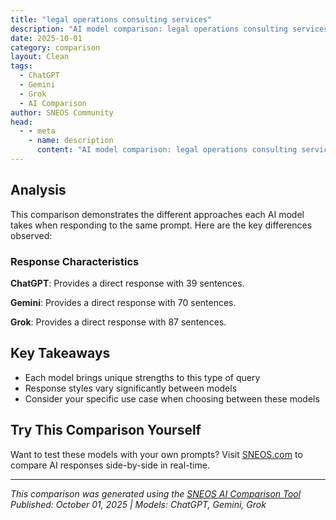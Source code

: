 ```yaml
---
title: "legal operations consulting services"
description: "AI model comparison: legal operations consulting services..."
date: 2025-10-01
category: comparison
layout: Clean
tags:
  - ChatGPT
  - Gemini
  - Grok
  - AI Comparison
author: SNEOS Community
head:
  - - meta
    - name: description
      content: "AI model comparison: legal operations consulting services..."
---
```


<ChatComparison
  title="legal operations consulting services"
  prompt="legal operations consulting services"
  :responses='{"ChatGPT": "Legal operations consulting services are specialized advisory services that help law firms, corporate legal departments, and other legal organizations improve the efficiency, effectiveness, and overall management of their legal operations. These services focus on optimizing processes, technology, people, and strategy within legal functions to reduce costs, improve service delivery, and enhance business outcomes.\n\n### Key Areas Covered by Legal Operations Consulting Services:\n\n1. **Process Optimization**\n - Mapping and analyzing current legal processes.\n - Implementing best practices for workflow and case/matter management.\n - Streamlining contract lifecycle management.\n - Automating routine tasks to improve efficiency.\n\n2. **Technology Implementation and Management**\n - Assessing and recommending legal technology solutions (e.g., e-billing, matter management, document management).\n - Overseeing the deployment, integration, and user adoption of software tools.\n - Data management and analytics for legal spend and performance reporting.\n\n3. **Vendor and Budget Management**\n - Developing vendor selection and management strategies.\n - Negotiating legal service contracts and alternative fee arrangements.\n - Budget planning, forecasting, and spend analysis to control costs.\n\n4. **Talent and Resource Management**\n - Assessing skills and optimizing team structures.\n - Implementing training programs and change management.\n - Aligning internal and external legal resources strategically.\n\n5. **Compliance and Risk Management**\n - Designing compliance frameworks and policies.\n - Risk assessment related to legal processes and vendor relationships.\n\n6. **Strategic Planning and Performance Metrics**\n - Setting KPIs and benchmarks for legal department performance.\n - Developing strategic roadmaps aligned with broader business objectives.\n - Continuous improvement through data-driven insights.\n\n### Benefits of Legal Operations Consulting\n\n- Improved operational efficiency and reduced overhead costs.\n- Enhanced ability to manage legal risks and compliance.\n- Better alignment between legal and business strategies.\n- Increased transparency and control over legal spending.\n- Improved technology adoption and leveraging of innovative tools.\n- More effective collaboration between in-house lawyers, outside counsel, and other stakeholders.\n\n### Typical Clients\n\n- Corporate legal departments seeking to transform and modernize operations.\n- Law firms aiming to improve internal practice management.\n- Legal service providers and alternative legal service organizations.\n\n---\n\nIf you need assistance finding a legal operations consultant or a firm specializing in these services, I can help provide recommendations or sample consulting firms. Would you like that?", "Gemini": "Legal operations consulting services help law departments and law firms improve their efficiency, effectiveness, and overall performance. They provide specialized expertise in optimizing the business of law, allowing legal teams to focus on their core legal work.\n\nHere\u0027s a breakdown of what these services typically entail:\n\n**Key Areas Addressed by Legal Operations Consulting:**\n\n* **Strategy \u0026 Planning:**\n * Developing a legal operations strategy aligned with the overall business goals.\n * Creating roadmaps for implementing changes and improvements.\n * Conducting needs assessments to identify key pain points and opportunities.\n* **Technology \u0026 Automation:**\n * Selecting, implementing, and optimizing legal technology solutions (e.g., e-billing, contract management, document management, e-discovery).\n * Automating routine tasks and workflows to improve efficiency.\n * Ensuring data security and compliance.\n* **Process Improvement \u0026 Workflow Optimization:**\n * Analyzing existing legal processes to identify bottlenecks and inefficiencies.\n * Designing and implementing streamlined workflows.\n * Developing standard operating procedures (SOPs).\n* **Financial Management \u0026 Budgeting:**\n * Developing and managing legal budgets.\n * Implementing cost-saving measures.\n * Analyzing legal spend and identifying areas for improvement.\n * E-billing implementation and optimization.\n* **Vendor Management:**\n * Selecting and managing external legal service providers (e.g., outside counsel, legal research vendors, e-discovery providers).\n * Negotiating rates and contracts with vendors.\n * Tracking vendor performance.\n* **Data Analytics \u0026 Reporting:**\n * Collecting and analyzing legal data to identify trends and insights.\n * Developing key performance indicators (KPIs) to track progress and measure success.\n * Creating reports and dashboards to communicate performance to stakeholders.\n* **Knowledge Management:**\n * Creating and maintaining a central repository of legal knowledge and resources.\n * Developing tools and processes for sharing knowledge within the legal team.\n* **Organizational Structure \u0026 Talent Management:**\n * Designing and implementing efficient legal organizational structures.\n * Developing job descriptions and career paths for legal operations professionals.\n * Providing training and development opportunities for legal team members.\n* **Compliance \u0026 Risk Management:**\n * Ensuring compliance with relevant laws and regulations.\n * Developing and implementing risk management policies and procedures.\n* **Contract Lifecycle Management (CLM):**\n * Optimizing the contract lifecycle from creation to execution and renewal.\n * Implementing CLM systems to manage contracts more effectively.\n\n**Benefits of Legal Operations Consulting:**\n\n* **Increased Efficiency:** Streamlined processes and automation reduce wasted time and effort.\n* **Reduced Costs:** Better financial management and vendor management lead to lower legal spending.\n* **Improved Quality:** Standardized processes and knowledge management ensure consistent quality.\n* **Enhanced Compliance:** Effective compliance and risk management programs reduce the risk of legal issues.\n* **Better Decision-Making:** Data analytics and reporting provide insights to inform strategic decisions.\n* **Increased Productivity:** Freeing up legal professionals from administrative tasks allows them to focus on higher-value work.\n* **Improved Collaboration:** Better communication and collaboration tools enhance teamwork.\n* **Increased ROI on Legal Spend:** Getting more value from existing resources and technology.\n\n**Who Uses Legal Operations Consulting?**\n\n* **Corporate Legal Departments:** Companies of all sizes seeking to optimize their internal legal functions.\n* **Law Firms:** Firms looking to improve efficiency, client service, and profitability.\n* **Government Agencies:** Government legal teams seeking to streamline operations and improve compliance.\n* **Alternative Legal Service Providers (ALSPs):** Often provide legal operations consulting as part of their broader service offerings.\n\n**Key Considerations When Choosing a Consultant:**\n\n* **Expertise and Experience:** Look for consultants with a proven track record in legal operations. Consider industry-specific experience.\n* **Methodology:** Understand the consultant\u0027s approach to problem-solving and implementation.\n* **Communication Skills:** Ensure the consultant can effectively communicate with your legal team and other stakeholders.\n* **Cultural Fit:** Choose a consultant who understands your organization\u0027s culture and values.\n* **References:** Check references from previous clients.\n* **Cost:** Get a clear understanding of the consultant\u0027s fees and payment terms. Consider the ROI they project.\n\n**Examples of Consulting Services:**\n\n* **Current State Assessment:** A comprehensive evaluation of existing legal operations, processes, and technology.\n* **Legal Technology Roadmap:** A plan for implementing and optimizing legal technology solutions.\n* **Process Redesign:** Re-engineering legal processes to improve efficiency and effectiveness.\n* **Vendor Selection:** Assisting with the selection of appropriate legal service providers.\n* **Training and Development:** Providing training to legal team members on new processes and technologies.\n* **Interim Legal Operations Support:** Filling a temporary gap in legal operations leadership or expertise.\n\n**Where to Find Legal Operations Consultants:**\n\n* **Legal Operations Professional Organizations:** (e.g., CLOC - Corporate Legal Operations Consortium) often have directories of members who provide consulting services.\n* **Legal Technology Vendors:** Some vendors offer consulting services to help clients implement and optimize their software.\n* **Management Consulting Firms:** Many large consulting firms have legal operations practices.\n* **Specialized Legal Operations Consulting Firms:** Boutique firms that focus exclusively on legal operations.\n* **LinkedIn:** A good place to search for individual consultants and legal operations professionals.\n\nIn conclusion, legal operations consulting services are a valuable resource for organizations looking to improve the efficiency, effectiveness, and value of their legal functions. By leveraging the expertise of experienced consultants, legal teams can achieve significant improvements in their operations and better support the overall business goals.\n", "Grok": "Legal operations consulting services focus on helping law firms, corporate legal departments, and other legal organizations optimize their operations, improve efficiency, reduce costs, and align their processes with business goals. These services are typically provided by consulting firms or professionals with expertise in legal operations, technology, project management, and change management. Below is an overview of what legal operations consulting entails, key services offered, and the benefits it provides.\n\n---\n\n### **What Are Legal Operations Consulting Services?**\nLegal operations (often referred to as \u0022Legal Ops\u0022) is a multidisciplinary field that focuses on the strategic, operational, and technological aspects of delivering legal services. Legal operations consulting services support organizations in streamlining workflows, leveraging technology, managing budgets, and improving service delivery. Consultants work with in-house legal teams, law firms, and other stakeholders to implement best practices and drive transformation.\n\nThe goal is to make legal functions more efficient, cost-effective, and aligned with the broader business or organizational objectives, while maintaining compliance and managing risks.\n\n---\n\n### **Key Services Offered by Legal Operations Consultants**\nLegal operations consulting covers a wide range of areas, including but not limited to:\n\n1. **Process Optimization and Workflow Design**\n - Assessing current legal processes and identifying inefficiencies.\n - Redesigning workflows to reduce bottlenecks and improve productivity.\n - Implementing standard operating procedures (SOPs) for repetitive tasks like contract management or compliance reviews.\n\n2. **Technology Implementation and Integration**\n - Advising on and implementing legal tech solutions such as eDiscovery tools, contract lifecycle management (CLM) systems, matter management software, and document automation tools.\n - Assisting with the integration of technology into existing systems.\n - Providing training and change management support to ensure adoption.\n\n3. **Cost Management and Budgeting**\n - Analyzing legal spend (e.g., outside counsel fees, internal costs) and identifying cost-saving opportunities.\n - Developing alternative fee arrangements (AFAs) with law firms.\n - Creating budgeting and forecasting tools to manage legal department expenses.\n\n4. **Strategic Planning and Transformation**\n - Aligning legal operations with the broader business strategy.\n - Developing key performance indicators (KPIs) and metrics to measure the effectiveness of legal services.\n - Supporting digital transformation initiatives within legal departments.\n\n5. **Vendor and Outside Counsel Management**\n - Evaluating and selecting outside counsel or legal service providers based on performance, cost, and expertise.\n - Negotiating contracts and fee structures with vendors and law firms.\n - Implementing vendor management programs to monitor quality and compliance.\n\n6. **Data Analytics and Reporting**\n - Building dashboards and reporting tools to provide insights into legal spend, case outcomes, and team performance.\n - Using data to inform decision-making and predict future legal needs.\n - Supporting risk management through data-driven insights.\n\n7. **Change Management and Training**\n - Helping legal teams adapt to new processes, technologies, or organizational structures.\n - Providing training on legal tech tools and best practices.\n - Managing cultural resistance to change within legal departments or law firms.\n\n8. **Compliance and Risk Management**\n - Ensuring that legal operations adhere to regulatory requirements and internal policies.\n - Developing frameworks for managing legal risks and mitigating potential issues.\n - Conducting audits of existing processes to identify compliance gaps.\n\n---\n\n### **Who Benefits from Legal Operations Consulting?**\n- **Corporate Legal Departments**: In-house teams looking to reduce costs, improve efficiency, and demonstrate value to the business.\n- **Law Firms**: Firms seeking to modernize operations, adopt technology, and remain competitive in a changing market.\n- **Government Agencies**: Legal teams within government entities aiming to manage complex caseloads with limited resources.\n- **Legal Service Providers**: Alternative legal service providers (ALSPs) or managed service providers looking to scale operations.\n\n---\n\n### **Benefits of Legal Operations Consulting Services**\n1. **Cost Savings**: Streamlined processes and better spend management reduce unnecessary expenses.\n2. **Increased Efficiency**: Automation and optimized workflows allow legal teams to focus on high-value work.\n3. **Improved Decision-Making**: Data analytics and reporting provide actionable insights for strategic planning.\n4. **Technology Adoption**: Consultants help organizations select and implement the right tools to enhance productivity.\n5. **Risk Reduction**: Better compliance and risk management frameworks minimize legal and regulatory exposure.\n6. **Alignment with Business Goals**: Legal operations are aligned with organizational priorities, adding measurable value.\n\n---\n\n### **How to Choose a Legal Operations Consultant**\nWhen selecting a legal operations consulting firm or professional, consider the following:\n- **Experience and Expertise**: Look for consultants with a track record in legal operations and relevant industries.\n- **Technology Knowledge**: Ensure they have expertise in legal tech and can recommend solutions tailored to your needs.\n- **Customized Approach**: Choose a consultant who offers solutions specific to your organization\u0027s challenges rather than a one-size-fits-all approach.\n- **Cultural Fit**: The consultant should understand the unique culture of your legal team or firm to drive effective change.\n- **References and Case Studies**: Request examples of past projects and client testimonials to assess their impact.\n\n---\n\n### **Examples of Legal Operations Consulting Firms**\nSeveral firms and organizations specialize in legal operations consulting, including:\n- **Elevate Services**: Provides consulting and managed services for legal operations, including technology and process optimization.\n- **UnitedLex**: Offers digital transformation and operational consulting for legal departments.\n- **Consilio**: Focuses on eDiscovery, document review, and legal tech consulting.\n- **Major, Lindsey \u0026 Africa (MLA)**: Provides legal operations consulting as part of their broader legal talent and advisory services.\n- **Blickstein Group**: Specializes in legal operations strategy and hosts the annual Legal Operations Exchange event.\n\nAdditionally, large management consulting firms like **Deloitte**, **PwC**, **EY**, and **KPMG** have legal operations and technology practices that assist with transformation projects.\n\n---\n\n### **Trends in Legal Operations Consulting**\n1. **Rise of Legal Tech**: Increasing focus on AI, automation, and data analytics to drive efficiency.\n2. **Hybrid Work Models**: Consulting on remote work tools and collaboration platforms for legal teams.\n3. **Focus on ESG (Environmental, Social, Governance)**: Aligning legal operations with sustainability and ethical goals.\n4. **Diversity and Inclusion**: Advising on programs to promote diversity within legal teams and vendor partnerships.\n5. **Cybersecurity and Data Privacy**: Addressing heightened risks related to data breaches and regulatory compliance (e.g., GDPR, CCPA).\n\n---\n\nIf you\u0027re considering legal operations consulting services, start by identifying your organization\u0027s specific pain points (e.g., high costs, inefficiencies, or lack of technology adoption) and reaching out to consultants for an initial assessment. Many firms offer discovery sessions or diagnostic tools to evaluate your needs before proposing solutions. Would you like more information on a specific aspect of legal operations consulting, such as technology implementation or cost management?"}' 
  published-date="21:54"
/>

## Analysis

This comparison demonstrates the different approaches each AI model takes when responding to the same prompt. Here are the key differences observed:

### Response Characteristics

**ChatGPT**: Provides a direct response with 39 sentences. 

**Gemini**: Provides a direct response with 70 sentences. 

**Grok**: Provides a direct response with 87 sentences. 

## Key Takeaways

- Each model brings unique strengths to this type of query
- Response styles vary significantly between models
- Consider your specific use case when choosing between these models

## Try This Comparison Yourself

Want to test these models with your own prompts? Visit [SNEOS.com](https://sneos.com) to compare AI responses side-by-side in real-time.

---

*This comparison was generated using the [SNEOS AI Comparison Tool](https://sneos.com)*
*Published: October 01, 2025 | Models: ChatGPT, Gemini, Grok*

